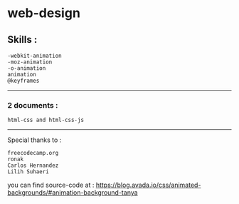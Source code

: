 # web-design

## Skills :

`-webkit-animation`\
`-moz-animation`\
`-o-animation`\
`animation`\
`@keyframes`

---

### 2 documents : 

`html-css and html-css-js`

---

Special thanks to :

```
freecodecamp.org
ronak
Carlos Hernandez
Lilih Suhaeri
```

you can find source-code at :
https://blog.avada.io/css/animated-backgrounds/#animation-background-tanya
